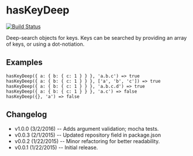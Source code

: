 # hasKeyDeep

[![Build Status](https://travis-ci.org/ryanaghdam/has-key-deep.svg?branch=master)](https://travis-ci.org/ryanaghdam/has-key-deep)

Deep-search objects for keys.  Keys can be searched by providing an array of
keys, or using a dot-notiation.

## Examples

```
hasKeyDeep({ a: { b: { c: 1 } } }, 'a.b.c') => true
hasKeyDeep({ a: { b: { c: 1 } } }, ['a', 'b', 'c']) => true
hasKeyDeep({ a: { b: { c: 1 } } }, 'a.b.c.d') => true
hasKeyDeep({ a: { b: { c: 1 } } }, 'a.c') => false
hasKeyDeep({}, 'a') => false
```

## Changelog

- v1.0.0 (3/2/2016) -- Adds argument validation; mocha tests.
- v0.0.3 (2/1/2015) -- Updated repository field in package.json
- v0.0.2 (1/22/2015) -- Minor refactoring for better readability.
- v0.0.1 (1/22/2015) -- Initial release.
